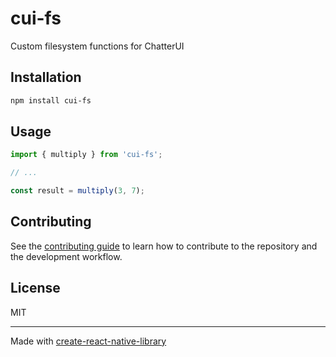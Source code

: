 # cui-fs

Custom filesystem functions for ChatterUI

## Installation

```sh
npm install cui-fs
```

## Usage


```js
import { multiply } from 'cui-fs';

// ...

const result = multiply(3, 7);
```


## Contributing

See the [contributing guide](CONTRIBUTING.md) to learn how to contribute to the repository and the development workflow.

## License

MIT

---

Made with [create-react-native-library](https://github.com/callstack/react-native-builder-bob)
